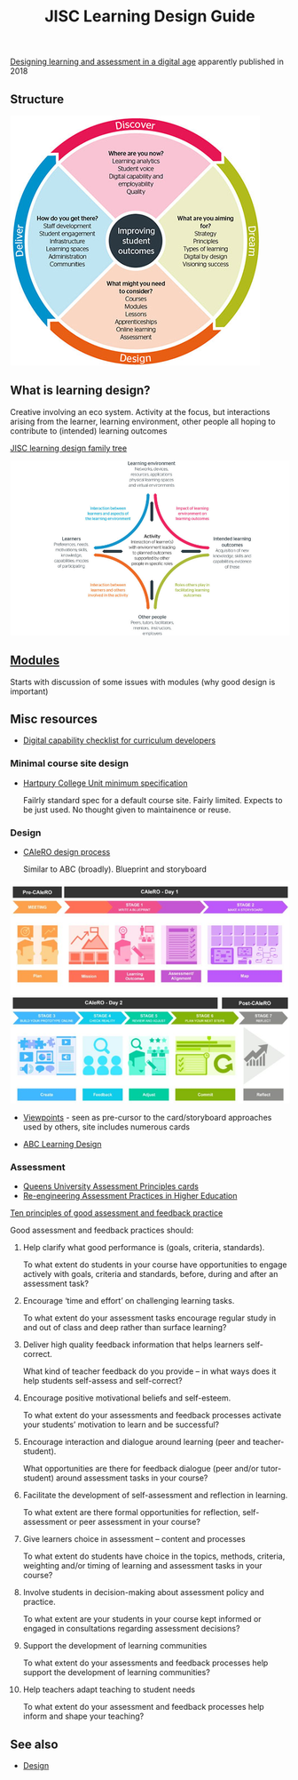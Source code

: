 ﻿---
title: JISC Learning Design Guide
---
[Designing learning and assessment in a digital age](https://www.jisc.ac.uk/guides/designing-learning-and-assessment-in-a-digital-age) apparently published in 2018

## Structure

![](pics/jisc-overview.png)

## What is learning design?

Creative involving an eco system. Activity at the focus, but interactions arising from the learner, learning environment, other people all hoping to contribute to (intended) learning outcomes

[JISC learning design family tree](https://repository.jisc.ac.uk/6728/1/Learning_Design_Family_Tree_i2.pdf)

![](pics/learningDesignModel.png)


## [Modules](https://www.jisc.ac.uk/guides/designing-learning-and-assessment-in-a-digital-age/modules)

Starts with discussion of some issues with modules (why good design is important)

## Misc resources

- [Digital capability checklist for curriculum developers](https://repository.jisc.ac.uk/6694/1/DigicapCurriculumDevChecklist.pdf)

### Minimal course site design

- [Hartpury College Unit minimum specification](https://repository.jisc.ac.uk/6719/1/Hartpuryunitspec.pdf)

	Failrly standard spec for a default course site. Fairly limited. Expects to be just used. No thought given to maintainence or reuse.


### Design

- [CAIeRO design process](https://blogs.northampton.ac.uk/learntech/2014/12/24/demystifying-the-caiero/)

	Similar to ABC (broadly). Blueprint and storyboard

![](pics/CAIeRO-schedule.png)

- [Viewpoints](https://ulster.atlassian.net/wiki/spaces/VIEW/overview) - seen as pre-cursor to the card/storyboard approaches used by others, site includes numerous cards

- [ABC Learning Design](https://abc-ld.org)

### Assessment

- [Queens University Assessment Principles cards](https://repository.jisc.ac.uk/6722/1/QueensUniveristyA5_Principles_Cards.pdf)
- [Re-engineering Assessment Practices in Higher Education](https://www.reap.ac.uk/)

[Ten principles of good assessment and feedback practice](https://www.reap.ac.uk/reap/public/papers/Principles_of_good_assessment_and_feedback.pdf)

Good assessment and feedback practices should:

1. Help clarify what good performance is (goals, criteria, standards).

	To what extent do students in your course have opportunities to engage actively with goals, criteria and standards, before, during and after an assessment task?

2. Encourage ‘time and effort’ on challenging learning tasks.

	To what extent do your assessment tasks encourage regular study in and out of class and deep rather than surface learning?

3. Deliver high quality feedback information that helps learners self-correct.

	What kind of teacher feedback do you provide – in what ways does it help students self-assess and self-correct?

4. Encourage positive motivational beliefs and self-esteem.

	To what extent do your assessments and feedback processes activate your students’ motivation to learn and be successful?

5. Encourage interaction and dialogue around learning (peer and teacher-student).

	What opportunities are there for feedback dialogue (peer and/or tutor-student) around assessment tasks in your course?

6. Facilitate the development of self-assessment and reflection in learning.

	To what extent are there formal opportunities for reflection, self-assessment or peer assessment in your course?

7. Give learners choice in assessment – content and processes

	To what extent do students have choice in the topics, methods, criteria, weighting and/or timing of learning and assessment tasks in your course?

8. Involve students in decision-making about assessment policy and practice.

	To what extent are your students in your course kept informed or engaged in consultations regarding assessment decisions?

9. Support the development of learning communities

	To what extent do your assessments and feedback processes help support the development of learning communities?

10. Help teachers adapt teaching to student needs

	To what extent do your assessment and feedback processes help inform and shape your teaching?

## See also

- [Design](design.md)